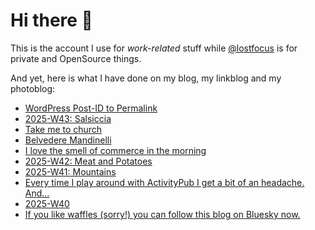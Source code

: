 # Hi there 👋

This is the account I use for _work-related_ stuff while [@lostfocus](https://github.com/lostfocus) is for private 
and OpenSource things.

And yet, here is what I have done on my blog, my linkblog and my photoblog:

<!-- POST-LIST:START -->
- [WordPress Post-ID to Permalink](https://lostfocus.de/2025/10/28/wordpress-post-id-to-permalink/)
- [2025-W43: Salsiccia](https://lostfocus.de/2025/10/26/2025-w43-salsiccia/)
- [Take me to church](https://dominik.photos/photo/iuoDfaj7G4)
- [Belvedere Mandinelli](https://dominik.photos/photo/KRL5Q8YFGz)
- [I love the smell of commerce in the morning](https://dominik.photos/photo/IiyvBlcSU2)
- [2025-W42: Meat and Potatoes](https://lostfocus.de/2025/10/19/2025-w42-meat-and-potatoes/)
- [2025-W41: Mountains](https://lostfocus.de/2025/10/14/2025-w41-mountains/)
- [Every time I play around with ActivityPub I get a bit of an headache. And…](https://lostfocus.de/2025/10/05/235240/)
- [2025-W40](https://lostfocus.de/2025/10/05/2025-w40/)
- [If you like waffles &lpar;sorry!&rpar; you can follow this blog on Bluesky now.](https://lostfocus.de/2025/10/04/235214/)
<!-- POST-LIST:END -->
